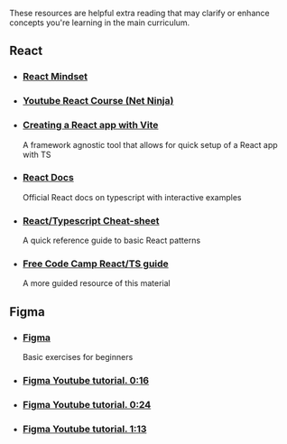 These resources are helpful extra reading that may clarify or enhance concepts you're learning in the main curriculum.


## React

- ### [React Mindset](https://dev.to/ymir/react-mindset-how-new-react-developers-should-think-2cap)
- ### [Youtube React Course (Net Ninja)](https://youtube.com/playlist?list=PL4cUxeGkcC9gZD-Tvwfod2gaISzfRiP9d&feature=shared)
- ### [Creating a React app with Vite](https://vitejs.dev/guide/)
  A framework agnostic tool that allows for quick setup of a React app with TS
- ### [React Docs](https://react.dev/learn/typescript)
  Official React docs on typescript with interactive examples
- ### [React/Typescript Cheat-sheet](https://github.com/typescript-cheatsheets/react)
  A quick reference guide to basic React patterns
- ### [Free Code Camp React/TS guide](https://www.freecodecamp.org/news/using-typescript-in-react-apps/)
  A more guided resource of this material

## Figma  
- ### [Figma](https://help.figma.com/hc/en-us/sections/4405269443991-Figma-for-beginners-4-parts)
  Basic exercises for beginners
- ### [Figma Youtube tutorial. 0:16](https://www.youtube.com/watch?v=jk1T0CdLxwU)
- ### [Figma Youtube tutorial. 0:24](https://www.youtube.com/watch?v=FTFaQWZBqQ8)
- ### [Figma Youtube tutorial. 1:13](https://www.youtube.com/watch?v=ezldKx-jPag)